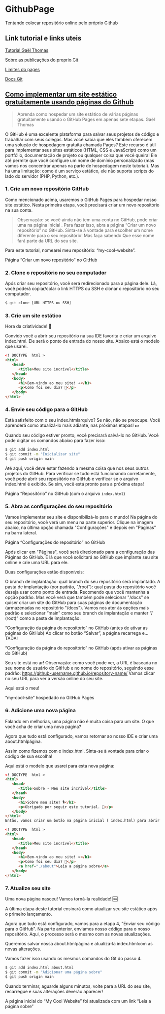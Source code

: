 # GithubPage

Tentando colocar repositório online pelo próprio Github

## Link tutorial e links uteis

[Tutorial Gaël Thomas](https://medium.com/flycode/how-to-deploy-a-static-website-for-free-using-github-pages-8eddc194853b)

[Sobre as publicações do proprio Git](https://docs.github.com/pt/pages/getting-started-with-github-pages/configuring-a-publishing-source-for-your-github-pages-site)

[Limites do pages](https://docs.github.com/en/pages/getting-started-with-github-pages/github-pages-limits)

[Docs Git](https://docs.github.com/pt/pages/getting-started-with-github-pages/configuring-a-publishing-source-for-your-github-pages-site)

## [Como implementar um site estático gratuitamente usando páginas do Github](https://medium.com/flycode/how-to-deploy-a-static-website-for-free-using-github-pages-8eddc194853b)
> Aprenda como hospedar um site estático de várias páginas gratuitamente usando o GitHub Pages em apenas sete etapas.
> Gaël Thomas

O GitHub é uma excelente plataforma para salvar seus projetos de código e trabalhar com seus colegas. Mas você sabia que eles também oferecem uma solução de hospedagem gratuita chamada Pages?
Este recurso é útil para implementar seus sites estáticos (HTML, CSS e JavaScript) como um portfólio, documentação de projeto ou qualquer coisa que você queira! Ele até permite que você configure um nome de domínio personalizado (mas vamos nos concentrar apenas na parte de hospedagem neste tutorial).
Mas há uma limitação: como é um serviço estático, ele não suporta scripts do lado do servidor (PHP, Python, etc.).

### 1. Crie um novo repositório GitHub
Como mencionado acima, usaremos o GitHub Pages para hospedar nosso site estático. Nesta primeira etapa, você precisará criar um novo repositório na sua conta.
> Observação: se você ainda não tem uma conta no GitHub, pode criar uma na página inicial .
Para fazer isso, abra a página “Criar um novo repositório” no GitHub.
Sinta-se à vontade para escolher um nome diferente para o seu repositório! Mas faça sabendo Que esse nome fará parte da URL do seu site.

Para este tutorial, nomearei meu repositório: “my-cool-website”.


Página “Criar um novo repositório” no GitHub
### 2. Clone o repositório no seu computador

Após criar seu repositório, você será redirecionado para a página dele. Lá, você poderá copiar/colar o link HTTPS ou SSH e clonar o repositório no seu computador.
```bash
$ git clone [URL HTTPS ou SSH]
```
### 3. Crie um site estático
Hora da criatividade! 🎨

Convido você a abrir seu repositório na sua IDE favorita e criar um arquivo index.html. Ele será o ponto de entrada do nosso site.
Abaixo está o modelo que usarei.
```html
<! DOCTYPE  html > 
<html> 
   <head> 
      <title>Meu site incrível</title> 
   </head> 
   <body> 
      <h1>Bem-vindo ao meu site! ⭐️</h1> 
      <p>Como foi seu dia? 🎉</p> 
   </body> 
</html>
```

### 4. Envie seu código para o GitHub
Está satisfeito com o seu index.htmlarquivo? Se não, não se preocupe. Você aprenderá como atualizá-lo mais adiante, nas próximas etapas! ⏭

Quando seu código estiver pronto, você precisará salvá-lo no GitHub. Você pode digitar os comandos abaixo para fazer isso:
```bash
$ git add index.html 
$ git commit -m "Inicializar site" 
$ git push origin main
```

Até aqui, você deve estar fazendo a mesma coisa que nos seus outros projetos do GitHub.
Para verificar se tudo está funcionando corretamente, você pode abrir seu repositório no GitHub e verificar se o arquivo index.html é exibido. Se sim, você está pronto para a próxima etapa!

Página “Repositório” no GitHub (com o arquivo `index.html`)

### 5. Abra as configurações do seu repositório
Vamos implementar seu site e disponibilizá-lo para o mundo! 
Na página do seu repositório, você verá um menu na parte superior. Clique na imagem abaixo, na última opção chamada "Configurações" e depois em "Páginas" na barra lateral.

Página “Configurações do repositório” no GitHub

Após clicar em "Páginas", você será direcionado para a configuração das Páginas do GitHub. É lá que você solicitará ao GitHub que implante seu site online e crie uma URL para ele.

Duas configurações estão disponíveis:

O branch de implantação: qual branch do seu repositório será implantado.
A pasta de implantação (por padrão, "/root"): qual pasta do repositório você deseja usar como ponto de entrada. Recomendo que você mantenha a opção padrão. Mas você verá que também pode selecionar "/docs" se quiser criar um site do GitHub para suas páginas de documentação (armazenadas no repositório "/docs").
Vamos nos ater às opções mais padrão e selecionar “main” como seu branch de implantação e manter “/ (root)” como a pasta de implantação.

“Configuração da página do repositório” no GitHub (antes de ativar as páginas do GitHub)
Ao clicar no botão “Salvar”, a página recarrega e… TADA! 

“Configuração da página do repositório” no GitHub (após ativar as páginas do GitHub)

Seu site está no ar! 
Observação: como você pode ver, a URL é baseada no seu nome de usuário do GitHub e no nome do repositório, seguindo esse padrão: https://github-username.github.io/repository-name/
Vamos clicar no seu URL para ver a versão online do seu site.

Aqui está o meu!

“my-cool-site” hospedado no GitHub Pages

### 6. Adicione uma nova página
Falando em melhorias, uma página não é muita coisa para um site. O que você acha de criar uma nova página? 

Agora que tudo está configurado, vamos retornar ao nosso IDE e criar uma about.htmlpágina.

Assim como fizemos com o index.html. Sinta-se à vontade para criar o código de sua escolha!

Aqui está o modelo que usarei para esta nova página:

```html
<! DOCTYPE  html > 
<html> 
   <head> 
      <title>Sobre - Meu site incrível</title> 
   </head> 
   <body> 
      <h1>Sobre meu site! 🎙</h1> 
      <p>Obrigado por seguir este tutorial. 🙏</p> 
   </body> 
</html>
Então, vamos criar um botão na página inicial ( index.html) para abrir a página sobre com um clique.
```
```html
<! DOCTYPE  html > 
<html> 
   <head> 
      <title>Meu site incrível</title> 
   </head> 
   <body> 
      <h1>Bem-vindo ao meu site! ⭐️</h1> 
      <p>Como foi seu dia? 🎉</p> 
      <a href="./about">Leia a página sobre</a> 
   </body> 
</html>
```
### 7. Atualize seu site
Uma nova página nasceu! Vamos torná-la realidade! 🆕

A última etapa deste tutorial ensinará como atualizar seu site estático após o primeiro lançamento.

Agora que tudo está configurado, vamos para a etapa 4, "Enviar seu código para o GitHub". Na parte anterior, enviamos nosso código para o nosso repositório. Aqui, o processo será o mesmo com as novas atualizações.

Queremos salvar nossa about.htmlpágina e atualizá-la index.htmlcom as novas alterações.

Vamos fazer isso usando os mesmos comandos do Git do passo 4.

```bash
$ git add index.html about.html 
$ git commit -m "Adicionar uma página sobre" 
$ git push origin main
```

Quando terminar, aguarde alguns minutos, volte para a URL do seu site, recarregue e suas alterações deverão aparecer!

A página inicial do “My Cool Website” foi atualizada com um link “Leia a página sobre”
